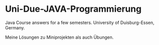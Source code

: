 # Uni-Due-JAVA-Programmierung

Java Course answers for a few semesters. University of Duisburg-Essen, Germany.

Meine Lösungen zu Miniprojekten als auch Übungen.
